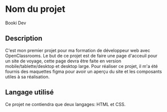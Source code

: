 # Nom du projet
Booki Dev

## Description
C'est mon premier projet pour ma formation de développeur web avec OpenClassrooms. Le but de ce projet est de faire une page d'acceuil pour un site de voyage, cette page devra être faite en version mobile/tablette/desktop et desktop large. Pour réaliser ce projet, il m'a été fournis des maquettes figma pour avoir un aperçu du site et les composants utiles à sa réalisation.

## Langage utilisé
Ce projet ne contiendra que deux langages: HTML et CSS.